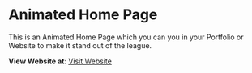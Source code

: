 # Animated Home Page

This is an Animated Home Page which you can you in your Portfolio or Website to make it stand out of the league. 

**View Website at**: [Visit Website](https://in.000webhost.com/members/website/jayshukla/settings)

